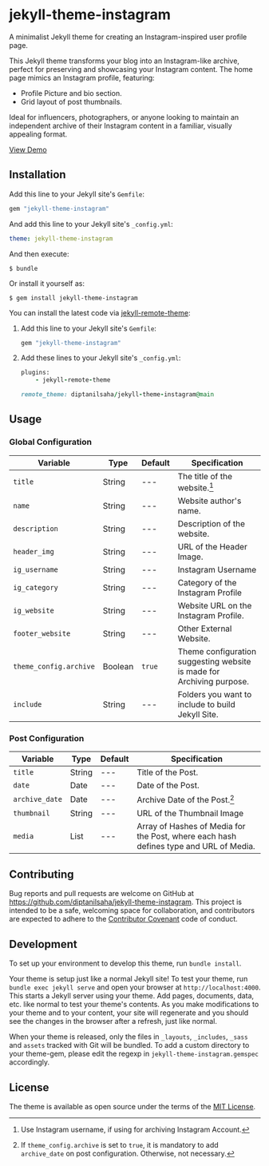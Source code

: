 # jekyll-theme-instagram

A minimalist Jekyll theme for creating an Instagram-inspired user profile page.

This Jekyll theme transforms your blog into an Instagram-like archive, perfect for preserving and showcasing your Instagram content. The home page mimics an Instagram profile, featuring:

- Profile Picture and bio section.
- Grid layout of post thumbnails.

Ideal for influencers, photographers, or anyone looking to maintain an independent archive of their Instagram content in a familiar, visually appealing format.

[View Demo](https://diptanil.page/jekyll-theme-instagram/)

## Installation

Add this line to your Jekyll site's `Gemfile`:

```ruby
gem "jekyll-theme-instagram"
```

And add this line to your Jekyll site's `_config.yml`:

```yaml
theme: jekyll-theme-instagram
```

And then execute:

    $ bundle

Or install it yourself as:

    $ gem install jekyll-theme-instagram


You can install the latest code via [jekyll-remote-theme](https://github.com/benbalter/jekyll-remote-theme):  

1. Add this line to your Jekyll site's `Gemfile`:  
    
    ```ruby
    gem "jekyll-theme-instagram"
    ```  

2. Add these lines to your Jekyll site's `_config.yml`:  

    ```ruby
    plugins:
        - jekyll-remote-theme

    remote_theme: diptanilsaha/jekyll-theme-instagram@main
    ```

## Usage

### Global Configuration

| Variable | Type | Default | Specification |
| -------- | ---- | ------- | ------------- |
| `title` | String | --- | The title of the website.[^1] |
| `name` | String | --- | Website author's name. |
| `description` | String | --- | Description of the website. |
| `header_img` | String | --- | URL of the Header Image. |
| `ig_username` | String | --- | Instagram Username |
| `ig_category` | String | --- | Category of the Instagram Profile |
| `ig_website` | String | --- | Website URL on the Instagram Profile. |
| `footer_website` | String | --- | Other External Website. |
| `theme_config.archive` | Boolean | `true` | Theme configuration suggesting website is made for Archiving purpose. |
| `include` | String | --- | Folders you want to include to build Jekyll Site. |


### Post Configuration

| Variable | Type | Default | Specification |
| -------- | ---- | ------- | ------------- |
| `title` | String | --- | Title of the Post. |
| `date` | Date | --- | Date of the Post. |
| `archive_date` | Date | --- | Archive Date of the Post.[^2] |
| `thumbnail` | String | --- | URL of the Thumbnail Image |
| `media` | List | --- | Array of Hashes of Media for the Post, where each hash defines type and URL of Media. |


[^1]: Use Instagram username, if using for archiving Instagram Account.

[^2]: If `theme_config.archive` is set to `true`, it is mandatory to add `archive_date` on post configuration. Otherwise, not necessary.

## Contributing

Bug reports and pull requests are welcome on GitHub at https://github.com/diptanilsaha/jekyll-theme-instagram. This project is intended to be a safe, welcoming space for collaboration, and contributors are expected to adhere to the [Contributor Covenant](https://www.contributor-covenant.org/) code of conduct.

## Development

To set up your environment to develop this theme, run `bundle install`.

Your theme is setup just like a normal Jekyll site! To test your theme, run `bundle exec jekyll serve` and open your browser at `http://localhost:4000`. This starts a Jekyll server using your theme. Add pages, documents, data, etc. like normal to test your theme's contents. As you make modifications to your theme and to your content, your site will regenerate and you should see the changes in the browser after a refresh, just like normal.

When your theme is released, only the files in `_layouts`, `_includes`, `_sass` and `assets` tracked with Git will be bundled.
To add a custom directory to your theme-gem, please edit the regexp in `jekyll-theme-instagram.gemspec` accordingly.

## License

The theme is available as open source under the terms of the [MIT License](https://opensource.org/licenses/MIT).
